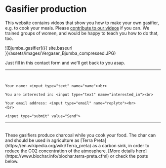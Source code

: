 # Gasifier production

This website contains videos that show you how to make your own gasifier, e.g. to cook your meals. Please [contribute to our videos](https://zorbathegreek.github.io/Gasifier-Production/how-to-contribute.html) if you can. We trained groups of women, and would be happy to teach you how to do that, too.  

![Bjumba_gasifier]({{ site.baseurl }}/assets/images/Vergaser_Bjumba_compressed.JPG) 

Just fill in this contact form and we'll get back to you asap. 
<br>
<hr>
<br>
<form action="https://formspree.io/thecarbonshifters@gmail.com"
	method="POST">

    Your name: <input type="text" name="name"><br>
    
    You are interested in: <input type="text" name="interested_in"><br>
    
    Your email address: <input type="email" name="replyto"><br>
    <br>
    
    <input type="submit" value="Send">
    
</form>
<hr>
<br>   
These gasifiers produce charcoal while you cook your food. The char can and should be used in agriculture as [Terra Preta](https://en.wikipedia.org/wiki/Terra_preta) as a carbon sink, in order to reduce the CO2 concentration of the atmosphere. [More details here](https://www.biochar.info/biochar.terra-preta.cfml) or check the posts below.
